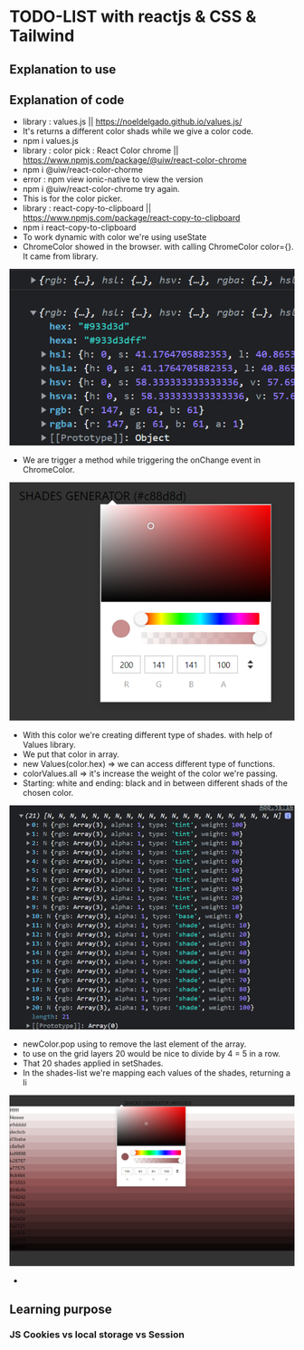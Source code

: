 # TODO-LIST with reactjs & CSS & Tailwind

## Explanation to use



## Explanation of code

- library : values.js || https://noeldelgado.github.io/values.js/
- It's returns a different color shads while we give a color code.
- npm i values.js
- library : color pick : React Color chrome || https://www.npmjs.com/package/@uiw/react-color-chrome
- npm i @uiw/react-color-chorme
- error : npm view ionic-native to view the version
- npm i @uiw/react-color-chrome try again.
- This is for the color picker.
- library : react-copy-to-clipboard || https://www.npmjs.com/package/react-copy-to-clipboard
- npm i react-copy-to-clipboard
- To work dynamic with color we're using useState
- ChromeColor showed in the browser. with calling ChromeColor color={}. It came from library.

![Probs classcomp](public/asset/color-chrome.png)

- We are trigger a method while triggering the onChange event in ChromeColor.

![Probs classcomp](public/asset/setcolor.png)

- With this color we're creating different type of shades. with help of Values library.
- We put that color in array.
- new Values(color.hex) => we can access different type of functions.
- colorValues.all => it's increase the weight of the color we're passing. 
- Starting: white and ending: black and in between different shads of the chosen color.

![Probs classcomp](public/asset/colors21.PNG)

- newColor.pop using to remove the last element of the array.
- to use on the grid layers 20 would be nice to divide by 4 = 5 in a row.
- That 20 shades applied in setShades.
- In the shades-list we're mapping each values of the shades, returning a li

![Probs classcomp](public/asset/array20_li.png)

- 

 

## Learning purpose

### JS Cookies vs local storage vs Session







